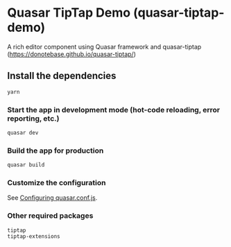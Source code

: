 # Quasar TipTap Demo (quasar-tiptap-demo)

A rich editor component using Quasar framework and quasar-tiptap (https://donotebase.github.io/quasar-tiptap/)

## Install the dependencies
```bash
yarn
```

### Start the app in development mode (hot-code reloading, error reporting, etc.)
```bash
quasar dev
```


### Build the app for production
```bash
quasar build
```

### Customize the configuration
See [Configuring quasar.conf.js](https://quasar.dev/quasar-cli/quasar-conf-js).


### Other required packages
```
tiptap
tiptap-extensions
```
